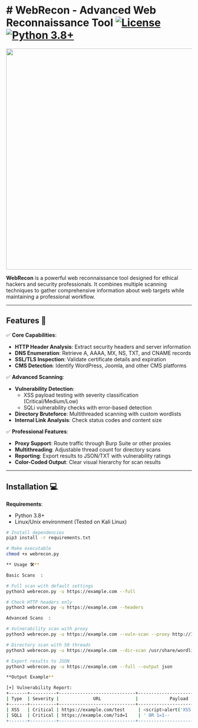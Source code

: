 # # WebRecon - Advanced Web Reconnaissance Tool [![License](https://img.shields.io/badge/License-MIT-green)](LICENSE) [![Python 3.8+](https://img.shields.io/badge/Python-3.8%2B-blue)](https://www.python.org/)

<p align="center">
  <img src="https://i.imgur.com/9X6QbDd.png" width="600"/>
</p>

**WebRecon** is a powerful web reconnaissance tool designed for ethical hackers and security professionals. It combines multiple scanning techniques to gather comprehensive information about web targets while maintaining a professional workflow.

---

## Features 🚀

✅ **Core Capabilities**:
- **HTTP Header Analysis**: Extract security headers and server information
- **DNS Enumeration**: Retrieve A, AAAA, MX, NS, TXT, and CNAME records
- **SSL/TLS Inspection**: Validate certificate details and expiration
- **CMS Detection**: Identify WordPress, Joomla, and other CMS platforms

✅ **Advanced Scanning**:
- **Vulnerability Detection**: 
  - XSS payload testing with severity classification (Critical/Medium/Low)
  - SQLi vulnerability checks with error-based detection
- **Directory Bruteforce**: Multithreaded scanning with custom wordlists
- **Internal Link Analysis**: Check status codes and content size

✅ **Professional Features**:
- **Proxy Support**: Route traffic through Burp Suite or other proxies
- **Multithreading**: Adjustable thread count for directory scans
- **Reporting**: Export results to JSON/TXT with vulnerability ratings
- **Color-Coded Output**: Clear visual hierarchy for scan results

---

## Installation 💻

**Requirements**:
- Python 3.8+
- Linux/Unix environment (Tested on Kali Linux)

```bash
# Install dependencies
pip3 install -r requirements.txt

# Make executable
chmod +x webrecon.py

** Usage 🛠️**

Basic Scans  :

# Full scan with default settings
python3 webrecon.py -u https://example.com --full

# Check HTTP headers only
python3 webrecon.py -u https://example.com --headers

Advanced Scans  :

# Vulnerability scan with proxy
python3 webrecon.py -u https://example.com --vuln-scan --proxy http://127.0.0.1:8080

# Directory scan with 50 threads
python3 webrecon.py -u https://example.com --dir-scan /usr/share/wordlists/dirbuster/directory-list-2.3-medium.txt --threads 50

# Export results to JSON
python3 webrecon.py -u https://example.com --full --output json

**Output Example**

[+] Vulnerability Report:
+-------+----------+-----------------------------+--------------------------------+
| Type  | Severity |             URL             |            Payload             |
+-------+----------+-----------------------------+--------------------------------+
| XSS   | Critical | https://example.com/test     | <script>alert('XSS')</script>  |
| SQLi  | Critical | https://example.com/?id=1    | ' OR 1=1--                     |
+-------+----------+-----------------------------+--------------------------------+
